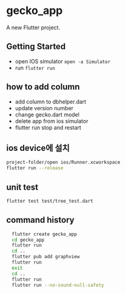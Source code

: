 # gecko_app

A new Flutter project.

## Getting Started

* open IOS simulator
`open -a Simulator`
* run 
`flutter run`
## how to add column
* add column to dbhelper.dart
* update version number
* change gecko.dart model
* delete app from ios simulator 
* flutter run stop and restart

## ios device에 설치 

``` sh
project-folder/open ios/Runner.xcworkspace
flutter run --release
```
## unit test

``` sh
flutter test test/tree_test.dart
```
## command history

``` sh
  flutter create gecko_app
  cd gecko_app
  flutter run
  cd ..
  flutter pub add graphview
  flutter run
  exit
  cd ..
  flutter run
  flutter run --no-sound-null-safety
```
